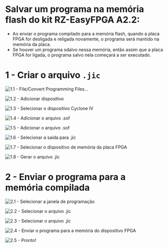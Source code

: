 # Salvar um programa na memória flash do kit RZ-EasyFPGA A2.2:       
 - Ao enviar o programa compilado para a memória flash, quando a placa FPGA for desligada e religada novamente, o programa será mantido na memória da placa.      
 - Se houver um programa sdalvo nessa memória, então assim que a placa FPGA for ligada, o programa salvo nela começará a ser executado.       
       

# 1 - Criar o arquivo `.jic`         
![1.1 - `File`/`Convert Programming Files...`](./Imagens/Fig_01.PNG)        
              

![1.2 - Adicionar dispositivo](./Imagens/Fig_02.PNG)        
            

![1.3 - Selecionar o dispositivo Cyclone IV](./Imagens/Fig_03.PNG)        
            

![1.4 - Adicionar o arquivo `.sof`](./Imagens/Fig_04.PNG)        
            

![1.5 - Adicionar o arquivo `.sof`](./Imagens/Fig_05.PNG)        
         

![1.6 - Selecionar a saída para `.jic`](./Imagens/Fig_06.PNG)        
         

![1.7 - Selecionar o dispositivo de memória da placa FPGA](./Imagens/Fig_07.PNG)        
         

![1.8 - Gerar o arquivo `.jic`](./Imagens/Fig_08.PNG)        
         


# 2 - Enviar o programa para a memória compilada       
![2.1 - Selecionar a janela de programação](./Imagens/Fig_09.PNG)        
              

![2.2 - Selecionar o arquivo `.jic`](./Imagens/Fig_10.PNG)        
              

![2.3 - Selecionar o arquivo `.jic`](./Imagens/Fig_11.PNG)        
              

![2.4 - Enviar o programa para a memória do dispositivo FPGA](./Imagens/Fig_12.PNG)        
              

![2.5 - Pronto!](./Imagens/Fig_13.PNG)        
              

